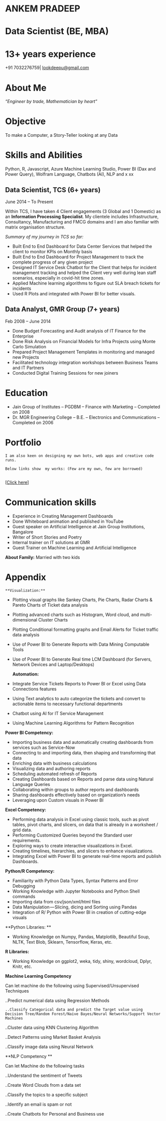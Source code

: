 # ANKEM PRADEEP


# Data Scientist (BE, MBA)    


# 13+ years experience

+91 7032276759| lookdeepu@gmail.com


# About Me

_“Engineer by trade, Mathematician by heart”_

# Objective

To make a Computer, a Story-Teller looking at any Data


# Skills and Abilities

Python, R, Javascript, Azure Machine Learning Studio, Power BI (Dax and Power Query), Wolfram Language, Chatbots (AI), NLP and x xx


## Data Scientist, TCS (6+ years)	

June 2014 – To Present

Within TCS, I have taken 4 Client engagements (3 Global and 1 Domestic) as an **Information Processing Specialist**. My clientele includes Infrastructure, Consultancy, Manufacturing and FMCG domains and I am also familiar with matrix organisation structure. 

_Summary of my journey in TCS so far:_

* Built End to End Dashboard for Data Center Services that helped the client to monitor KPIs on Monthly basis 
* Built End to End Dashboard for Project Management to track the complete progress of any given project
* Designed IT Service Desk Chatbot for the Client that helps for incident management tracking and helped the Client very well during lean staff scenarios, especially in covid-hit time zones.  
* Applied Machine learning algorithms to figure out SLA breach tickets for incidents
* Used R Plots and integrated with Power BI for better visuals. 


## Data Analyst, GMR Group (7+ years)
Feb 2008 – June 2014

* Done Budget Forecasting and Audit analysis of IT Finance for the Enterprise
* Done Risk Analysis on Financial Models for Infra Projects using Monte Carlo Simulation
* Prepared Project Management Templates in monitoring and managed new Projects 
* Facilitated technology integration workshops between Business Teams and IT Partners 
* Conducted Digital Training Sessions for new joiners


# Education

* Jain Group of Institutes – PGDBM – Finance with Marketing – Completed on 2008 
* Dr. MGR Engineering College – B.E. – Electronics and Communications – Completed on 2006


# Portfolio


```
I am also keen on designing my own bots, web apps and creative code runs.

Below links show  my works: (Few are my own, few are borrowed)


```


[[Click here](https://sites.google.com/view/robotic-future/portfolio)]


# Communication skills


* Experience in Creating Management Dashboards
* Done Whiteboard animation and published in YouTube
* Guest speaker on Artificial Intelligence at Jain Group Institutions, Bangalore
* Writer of Short Stories and Poetry
* Internal trainer on IT solutions at GMR
* Guest Trainer on Machine Learning and Artificial Intelligence

**About Family:** Married with two kids



# Appendix

    **Visualization:**



* Plotting visual graphs like Sankey Charts, Pie Charts, Radar Charts & Pareto Charts of Ticket data analysis
* Plotting advanced charts such as Histogram, Word cloud, and multi-dimensional Cluster Charts 
* Plotting Conditional formatting graphs and Email Alerts for Ticket traffic data analysis
* Use of Power BI to Generate Reports with Data Mining Computable Tools
* Use of Power BI to Generate Real time LCM Dashboard (for Servers, Network Devices and Laptop/Desktops)

    **Automation:**

* Integrate Service Tickets Reports to Power BI or Excel using Data Connections features
* Using Text analytics to auto categorize the tickets and convert to actionable items to necessary functional departments
* Chatbot using AI for IT Service Management
* Using Machine Learning Algorithms for Pattern Recognition

**Power BI Competency:**



* Importing business data and automatically creating dashboards from services such as Service-Now
* Connecting to and importing data, then shaping and transforming that data
* Enriching data with business calculations
* Visualizing data and authoring reports
* Scheduling automated refresh of Reports 
* Creating Dashboards based on Reports and parse data using Natural Language Queries
* Collaborating within groups to author reports and dashboards
* Sharing dashboards effectively based on organization’s needs
* Leveraging upon Custom visuals in Power BI

**Excel Competency:**



* Performing data analysis in Excel using classic tools, such as pivot tables, pivot charts, and slicers, on data that is already in a worksheet / grid data. 
* Performing Customized Queries beyond the Standard user requirements.
* Exploring ways to create interactive visualizations in Excel. 
* Creating timelines, hierarchies, and slicers to enhance visualizations. 
* Integrating Excel with Power BI to generate real-time reports and publish Dashboards. 

**Python/R Competency:**



* Familiarity with Python Data Types, Syntax Patterns and Error Debugging
* Working Knowledge with Jupyter Notebooks and Python Shell commands
* Importing data from csv/json/xml/html files
* Data Manipulation — Slicing, dicing and Sorting using Pandas 
* Integration of R/ Python with Power BI in creation of cutting-edge visuals  

**Python Libraries: **



* Working Knowledge on Numpy, Pandas, Matplotlib, Beautiful Soup, NLTK, Text Blob, Sklearn, Tensorflow, Keras, etc.

**R Libraries:**



* Working Knowledge on ggplot2, weka, tidy, shiny, wordcloud, Dplyr, Knitr, etc.

**Machine Learning Competency**

Can let machine do the following using Supervised/Unsupervised Techniques

..Predict numerical data using Regression Methods


    ..Classify Categorical data and predict the Target value using Decision Tree/Random Forest/Naive Bayes/Neural Networks/Support Vector Machines

..Cluster data using KNN Clustering Algorithm

..Detect Patterns using Market Basket Analysis

..Classify image data using Neural Network

**NLP Competency **

Can let Machine do the following tasks

..Understand the sentiment of Tweets

..Create Word Clouds from a data set

..Classify the topics to a specific subject

..Identify an email is spam or not

..Create Chatbots for Personal and Business use
